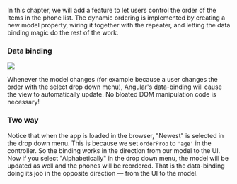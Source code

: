 In this chapter, we will add a feature to let users control the order of the items in the phone
list. The dynamic ordering is implemented by creating a new model property, wiring it together with
the repeater, and letting the data binding magic do the rest of the work.

### Data binding

<img class="diagram" src="img/tutorial/tutorial_04.png">

Whenever the model changes (for example because a user changes the order with the select drop down menu), Angular's
data-binding will cause the view to automatically update. No bloated DOM manipulation code is
necessary!

### Two way

Notice that when the app is loaded in the browser, "Newest" is selected in the drop down menu. 
This is because we set `orderProp` to `'age'` in the controller. So the binding works in the direction from our model to the UI. 
Now if you select "Alphabetically" in the drop down menu, the model will be updated as well and the phones
will be reordered. That is the data-binding doing its job in the opposite direction — from the UI
to the model.